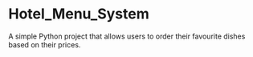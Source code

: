 # Hotel_Menu_System
A simple Python project that allows users to order their favourite dishes based on their prices.
